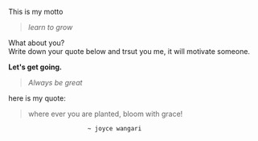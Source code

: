 This is my motto 

> *learn to grow*    

What about you?    
Write down your quote below and trsut you me, it will motivate someone.    

**Let's get going.**

> *Always be great*
 
 
 here is my quote:
 > where ever you are planted, bloom with grace!


                          ~ joyce wangari
